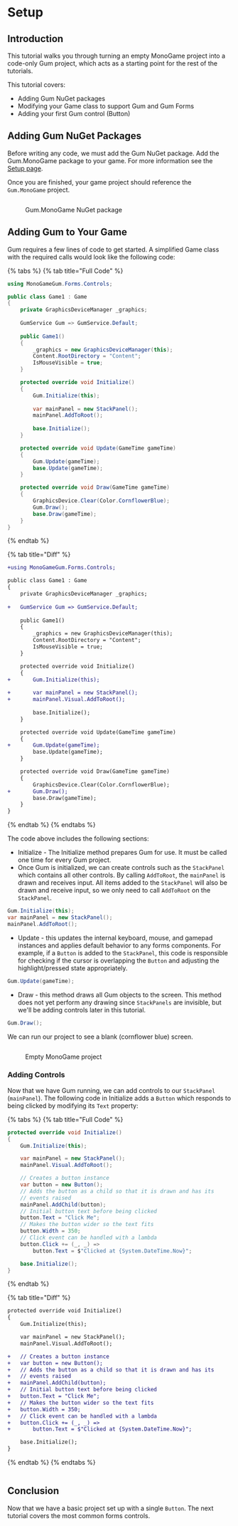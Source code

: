 # Setup

## Introduction

This tutorial walks you through turning an empty MonoGame project into a code-only Gum project, which acts as a starting point for the rest of the tutorials.

This tutorial covers:

* Adding Gum NuGet packages
* Modifying your Game class to support Gum and Gum Forms
* Adding your first Gum control (Button)

## Adding Gum NuGet Packages

Before writing any code, we must add the Gum NuGet package. Add the Gum.MonoGame package to your game. For more information see the [Setup page](https://docs.flatredball.com/gum/code/monogame/setup).

Once you are finished, your game project should reference the `Gum.MonoGame` project.

<figure><img src="../../../../.gitbook/assets/NuGetGum.png" alt=""><figcaption><p>Gum.MonoGame NuGet package</p></figcaption></figure>

## Adding Gum to Your Game

Gum requires a few lines of code to get started. A simplified Game class with the required calls would look like the following code:

{% tabs %}
{% tab title="Full Code" %}
```csharp
using MonoGameGum.Forms.Controls;

public class Game1 : Game
{
    private GraphicsDeviceManager _graphics;
    
    GumService Gum => GumService.Default;
    
    public Game1()
    {
        _graphics = new GraphicsDeviceManager(this);
        Content.RootDirectory = "Content";
        IsMouseVisible = true;
    }

    protected override void Initialize()
    {
        Gum.Initialize(this);
            
        var mainPanel = new StackPanel();
        mainPanel.AddToRoot();
        
        base.Initialize();
    }

    protected override void Update(GameTime gameTime)
    {
        Gum.Update(gameTime);
        base.Update(gameTime);
    }

    protected override void Draw(GameTime gameTime)
    {
        GraphicsDevice.Clear(Color.CornflowerBlue);
        Gum.Draw();
        base.Draw(gameTime);
    }
}
```
{% endtab %}

{% tab title="Diff" %}
```diff
+using MonoGameGum.Forms.Controls;

public class Game1 : Game
{
    private GraphicsDeviceManager _graphics;
    
+   GumService Gum => GumService.Default;
    
    public Game1()
    {
        _graphics = new GraphicsDeviceManager(this);
        Content.RootDirectory = "Content";
        IsMouseVisible = true;
    }

    protected override void Initialize()
    {
+       Gum.Initialize(this);
            
+       var mainPanel = new StackPanel();
+       mainPanel.Visual.AddToRoot();
        
        base.Initialize();
    }

    protected override void Update(GameTime gameTime)
    {
+       Gum.Update(gameTime);
        base.Update(gameTime);
    }

    protected override void Draw(GameTime gameTime)
    {
        GraphicsDevice.Clear(Color.CornflowerBlue);
+       Gum.Draw();
        base.Draw(gameTime);
    }
}
```
{% endtab %}
{% endtabs %}

The code above includes the following sections:

* Initialize - The Initialize method prepares Gum for use. It must be called one time for every Gum project.
* Once Gum is initialized, we can create controls such as the `StackPanel` which contains all other controls.  By calling `AddToRoot`, the `mainPanel` is drawn and receives input. All items added to the `StackPanel` will also be drawn and receive input, so we only need to call `AddToRoot` on the `StackPanel`.

```csharp
Gum.Initialize(this);
var mainPanel = new StackPanel();
mainPanel.AddToRoot();
```

* Update - this updates the internal keyboard, mouse, and gamepad instances and applies default behavior to any forms components. For example, if a `Button` is added to the `StackPanel`, this code is responsible for checking if the cursor is overlapping the `Button` and adjusting the highlight/pressed state appropriately.

```csharp
Gum.Update(gameTime);
```

* Draw - this method draws all Gum objects to the screen. This method does not yet perform any drawing since `StackPanels` are invisible, but we'll be adding controls later in this tutorial.

```csharp
Gum.Draw();
```

We can run our project to see a blank (cornflower blue) screen.

<figure><img src="../../../../.gitbook/assets/image (2) (1).png" alt=""><figcaption><p>Empty MonoGame project</p></figcaption></figure>

### Adding Controls

Now that we have Gum running, we can add controls to our `StackPanel` (`mainPanel`). The following code in Initialize adds a `Button` which responds to being clicked by modifying its `Text` property:

{% tabs %}
{% tab title="Full Code" %}
```csharp
protected override void Initialize()
{
    Gum.Initialize(this);

    var mainPanel = new StackPanel();
    mainPanel.Visual.AddToRoot();

    // Creates a button instance
    var button = new Button();
    // Adds the button as a child so that it is drawn and has its
    // events raised
    mainPanel.AddChild(button);
    // Initial button text before being clicked
    button.Text = "Click Me";
    // Makes the button wider so the text fits
    button.Width = 350;
    // Click event can be handled with a lambda
    button.Click += (_, _) =>
        button.Text = $"Clicked at {System.DateTime.Now}";

    base.Initialize();
}
```
{% endtab %}

{% tab title="Diff" %}
```diff
protected override void Initialize()
{
    Gum.Initialize(this);

    var mainPanel = new StackPanel();
    mainPanel.Visual.AddToRoot();

+   // Creates a button instance
+   var button = new Button();
+   // Adds the button as a child so that it is drawn and has its
+   // events raised
+   mainPanel.AddChild(button);
+   // Initial button text before being clicked
+   button.Text = "Click Me";
+   // Makes the button wider so the text fits
+   button.Width = 350;
+   // Click event can be handled with a lambda
+   button.Click += (_, _) =>
+       button.Text = $"Clicked at {System.DateTime.Now}";

    base.Initialize();
}
```
{% endtab %}
{% endtabs %}

<figure><img src="../../../../.gitbook/assets/13_07 03 09.gif" alt=""><figcaption></figcaption></figure>

## Conclusion

Now that we have a basic project set up with a single `Button`. The next tutorial covers the most common forms controls.
